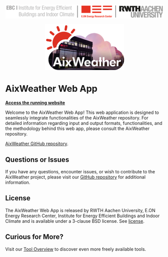 ![E.ON EBC RWTH Aachen University](./templateapp/static/EBC_Logo.png)

<div align="center">
  <img src="./templateapp/static/AixWeather_Logo.png" alt="AixWeather Logo" width="50%">
</div>

# AixWeather Web App

**[Access the running website](TODO)**

Welcome to the AixWeather Web App! This web application is designed to seamlessly integrate functionalities of the AixWeather repository. 
For detailed information regarding input and output formats, functionalities, and the methodology behind this web app, please consult the AixWeather repository. 

[AixWeather GitHub repository](https://github.com/RWTH-EBC/AixWeather).


## Questions or Issues

If you have any questions, encounter issues, or wish to contribute to the AixWeather project, please visit our [GitHub repository](https://github.com/RWTH-EBC/AixWeather) for additional information.

## License

The AixWeather Web App is released by RWTH Aachen University, E.ON Energy Research Center, Institute for Energy Efficient Buildings and Indoor Climate and is available under a 3-clause BSD license.
See [license](LICENSE).

## Curious for More?

Visit our [Tool Overview](https://ebc-tools.eonerc.rwth-aachen.de/) to discover even more freely available tools.
